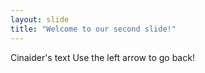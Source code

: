 ```yaml
---
layout: slide
title: "Welcome to our second slide!"
---
```

Cinaider's text
Use the left arrow to go back!
